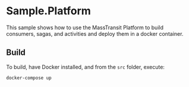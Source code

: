 # Sample.Platform

This sample shows how to use the MassTransit Platform to build consumers, sagas, and activities and deploy them in a docker container.

## Build

To build, have Docker installed, and from the `src` folder, execute:

```shell
docker-compose up
```

